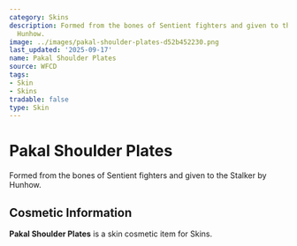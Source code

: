 ```yaml
---
category: Skins
description: Formed from the bones of Sentient fighters and given to the Stalker by
  Hunhow.
image: ../images/pakal-shoulder-plates-d52b452230.png
last_updated: '2025-09-17'
name: Pakal Shoulder Plates
source: WFCD
tags:
- Skin
- Skins
tradable: false
type: Skin
---
```


# Pakal Shoulder Plates

Formed from the bones of Sentient fighters and given to the Stalker by Hunhow.

## Cosmetic Information

**Pakal Shoulder Plates** is a skin cosmetic item for Skins.


